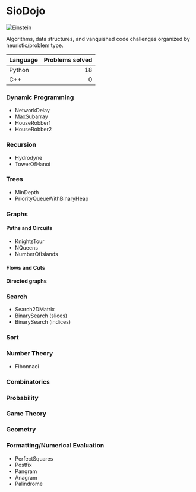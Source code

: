 # SioDojo

![Einstein](https://cloud.githubusercontent.com/assets/19956669/22234758/84d5faae-e1af-11e6-8b9e-d5c65cc213b9.png)

Algorithms, data structures, and vanquished code challenges organized by heuristic/problem type.

| Language | Problems solved |
| --- | --: |
| Python | 18 |
| C++ | 0 |

### Dynamic Programming

* NetworkDelay
* MaxSubarray
* HouseRobber1 
* HouseRobber2

### Recursion

* Hydrodyne
* TowerOfHanoi

### Trees

* MinDepth
* PriorityQueueWithBinaryHeap

### Graphs

#### Paths and Circuits

* KnightsTour
* NQueens
* NumberOfIslands

#### Flows and Cuts

#### Directed graphs

### Search

* Search2DMatrix
* BinarySearch (slices)
* BinarySearch (indices)

### Sort

### Number Theory

* Fibonnaci

### Combinatorics

### Probability 

### Game Theory

### Geometry

### Formatting/Numerical Evaluation

* PerfectSquares
* Postfix
* Pangram
* Anagram
* Palindrome
